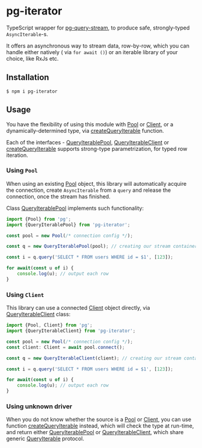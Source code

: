 # pg-iterator

TypeScript wrapper for [pg-query-stream], to produce safe, strongly-typed `AsyncIterable`-s.

It offers an asynchronous way to stream data, row-by-row, which you can handle either natively (
via `for await ()`) or an iterable library of your choice, like RxJs etc.

## Installation

```
$ npm i pg-iterator
```

## Usage

You have the flexibility of using this module with [Pool] or [Client], or a dynamically-determined type,
via [createQueryIterable] function. 

Each of the interfaces - [QueryIterablePool], [QueryIterableClient] or [createQueryIterable] supports
strong-type parametrization, for typed row iteration.

### Using `Pool`

When using an existing [Pool] object, this library will automatically acquire the connection,
create `AsyncIterable` from a `query` and release the connection, once the stream has finished.

Class [QueryIterablePool] implements such functionality:

```ts
import {Pool} from 'pg';
import {QueryIterablePool} from 'pg-iterator';

const pool = new Pool(/* connection config */);

const q = new QueryIterablePool(pool); // creating our stream container

const i = q.query('SELECT * FROM users WHERE id = $1', [123]);

for await(const u of i) {
    console.log(u); // output each row
}
```

### Using `Client`

This library can use a connected [Client] object directly, via [QueryIterableClient] class:

```ts
import {Pool, Client} from 'pg';
import {QueryIterableClient} from 'pg-iterator';

const pool = new Pool(/* connection config */);
const client: Client = await pool.connect();

const q = new QueryIterableClient(client); // creating our stream container

const i = q.query('SELECT * FROM users WHERE id = $1', [123]);

for await(const u of i) {
    console.log(u); // output each row
}
```

### Using unknown driver

When you do not know whether the source is a [Pool] or [Client], you can use function [createQueryIterable] instead,
which will check the type at run-time, and return either [QueryIterablePool] or [QueryIterableClient],
which share generic [QueryIterable] protocol.



[pg-query-stream]:https://www.npmjs.com/package/pg-query-stream

[Pool]:https://node-postgres.com/apis/pool

[Client]:https://node-postgres.com/apis/client

[QueryIterablePool]:https://github.com/vitaly-t/pg-iterator/blob/main/src/from-pool.ts

[QueryIterableClient]:https://github.com/vitaly-t/pg-iterator/blob/main/src/from-client.ts

[createQueryIterable]:https://github.com/vitaly-t/pg-iterator/blob/main/src/auto.ts

[QueryIterable]:https://github.com/vitaly-t/pg-iterator/blob/main/src/base.ts
